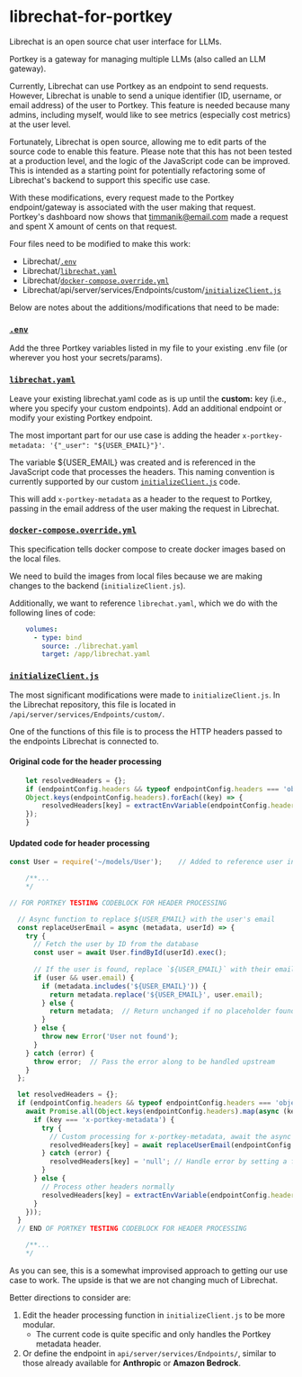 # librechat-for-portkey

Librechat is an open source chat user interface for LLMs.

Portkey is a gateway for managing multiple LLMs (also called an LLM gateway).

Currently, Librechat can use Portkey as an endpoint to send requests. However, Librechat is unable to send a unique identifier (ID, username, or email address) of the user to Portkey. This feature is needed because many admins, including myself, would like to see metrics (especially cost metrics) at the user level.

Fortunately, Librechat is open source, allowing me to edit parts of the source code to enable this feature. Please note that this has not been tested at a production level, and the logic of the JavaScript code can be improved. This is intended as a starting point for potentially refactoring some of Librechat's backend to support this specific use case.

With these modifications, every request made to the Portkey endpoint/gateway is associated with the user making that request. Portkey's dashboard now shows that timmanik@email.com made a request and spent X amount of cents on that request.

Four files need to be modified to make this work:

- Librechat/[`.env`](.env.example)
- Librechat/[`librechat.yaml`](librechat.example.yaml)
- Librechat/[`docker-compose.override.yml`](docker-compose.override.yml)
- Librechat/api/server/services/Endpoints/custom/[`initializeClient.js`](api/initializeClient.js)

Below are notes about the additions/modifications that need to be made:

### [`.env`](.env.example)

Add the three Portkey variables listed in my file to your existing .env file (or wherever you host your secrets/params).

### [`librechat.yaml`](librechat.example.yaml)

Leave your existing librechat.yaml code as is up until the **custom:** key (i.e., where you specify your custom endpoints). Add an additional endpoint or modify your existing Portkey endpoint.

The most important part for our use case is adding the header `x-portkey-metadata: '{"_user": "${USER_EMAIL}"}'`.

The variable ${USER_EMAIL} was created and is referenced in the JavaScript code that processes the headers. This naming convention is currently supported by our custom [`initializeClient.js`](api/initializeClient.js) code.

This will add `x-portkey-metadata` as a header to the request to Portkey, passing in the email address of the user making the request in Librechat.

### [`docker-compose.override.yml`](docker-compose.override.yml)

This specification tells docker compose to create docker images based on the local files.

We need to build the images from local files because we are making changes to the backend (`initializeClient.js`).

Additionally, we want to reference `librechat.yaml`, which we do with the following lines of code:

```yaml
    volumes:
      - type: bind
        source: ./librechat.yaml
        target: /app/librechat.yaml
```

### [`initializeClient.js`](api/initializeClient.js)

The most significant modifications were made to `initializeClient.js`. In the Librechat repository, this file is located in `/api/server/services/Endpoints/custom/`.

One of the functions of this file is to process the HTTP headers passed to the endpoints Librechat is connected to.

#### Original code for the header processing
```javascript
    let resolvedHeaders = {};
    if (endpointConfig.headers && typeof endpointConfig.headers === 'object') {
    Object.keys(endpointConfig.headers).forEach((key) => {
        resolvedHeaders[key] = extractEnvVariable(endpointConfig.headers[key]);
    });
    }
```

#### Updated code for header processing
```javascript
const User = require('~/models/User');    // Added to reference user information

    /**...
    */

// FOR PORTKEY TESTING CODEBLOCK FOR HEADER PROCESSING

  // Async function to replace ${USER_EMAIL} with the user's email
  const replaceUserEmail = async (metadata, userId) => {
    try {
      // Fetch the user by ID from the database
      const user = await User.findById(userId).exec();
      
      // If the user is found, replace `${USER_EMAIL}` with their email
      if (user && user.email) {
        if (metadata.includes('${USER_EMAIL}')) {
          return metadata.replace('${USER_EMAIL}', user.email);
        } else {
          return metadata;  // Return unchanged if no placeholder found
        }
      } else {
        throw new Error('User not found');
      }
    } catch (error) {
      throw error;  // Pass the error along to be handled upstream
    }
  };

  let resolvedHeaders = {};
  if (endpointConfig.headers && typeof endpointConfig.headers === 'object') {
    await Promise.all(Object.keys(endpointConfig.headers).map(async (key) => {
      if (key === 'x-portkey-metadata') {
        try {
          // Custom processing for x-portkey-metadata, await the async function
          resolvedHeaders[key] = await replaceUserEmail(endpointConfig.headers[key], req.user.id);
        } catch (error) {
          resolvedHeaders[key] = 'null'; // Handle error by setting a fallback value
        }
      } else {
        // Process other headers normally
        resolvedHeaders[key] = extractEnvVariable(endpointConfig.headers[key]);
      }
    }));
  }
  // END OF PORTKEY TESTING CODEBLOCK FOR HEADER PROCESSING

    /**...
    */
```

As you can see, this is a somewhat improvised approach to getting our use case to work. The upside is that we are not changing much of Librechat.

Better directions to consider are:

1. Edit the header processing function in `initializeClient.js` to be more modular.
   - The current code is quite specific and only handles the Portkey metadata header.
2. Or define the endpoint in `api/server/services/Endpoints/`, similar to those already available for **Anthropic** or **Amazon Bedrock**.